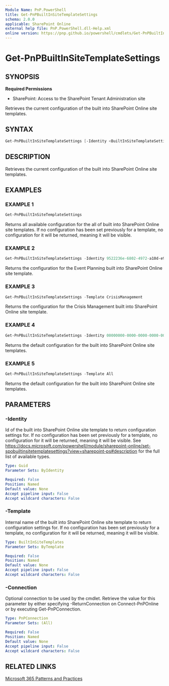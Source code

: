 ```yaml
---
Module Name: PnP.PowerShell
title: Get-PnPBuiltInSiteTemplateSettings
schema: 2.0.0
applicable: SharePoint Online
external help file: PnP.PowerShell.dll-Help.xml
online version: https://pnp.github.io/powershell/cmdlets/Get-PnPBuiltInSiteTemplateSettings.html
---
```

 
# Get-PnPBuiltInSiteTemplateSettings

## SYNOPSIS

**Required Permissions**

* SharePoint: Access to the SharePoint Tenant Administration site

Retrieves the current configuration of the built into SharePoint Online site templates.

## SYNTAX

```powershell
Get-PnPBuiltInSiteTemplateSettings [-Identity <BuiltInSiteTemplateSettingsPipeBind>] [-Template <BuiltInSiteTemplates>] [-Connection <PnPConnection>] [<CommonParameters>]
```

## DESCRIPTION

Retrieves the current configuration of the built into SharePoint Online site templates.

## EXAMPLES

### EXAMPLE 1
```powershell
Get-PnPBuiltInSiteTemplateSettings
```

Returns all available configuration for the all of built into SharePoint Online site templates. If no configuration has been set previously for a template, no configuration for it will be returned, meaning it will be visible.

### EXAMPLE 2
```powershell
Get-PnPBuiltInSiteTemplateSettings -Identity 9522236e-6802-4972-a10d-e98dc74b3344
```

Returns the configuration for the Event Planning built into SharePoint Online site template.

### EXAMPLE 3
```powershell
Get-PnPBuiltInSiteTemplateSettings -Template CrisisManagement
```

Returns the configuration for the Crisis Management built into SharePoint Online site template.

### EXAMPLE 4
```powershell
Get-PnPBuiltInSiteTemplateSettings -Identity 00000000-0000-0000-0000-000000000000
```

Returns the default configuration for the built into SharePoint Online site templates.

### EXAMPLE 5
```powershell
Get-PnPBuiltInSiteTemplateSettings -Template All
```

Returns the default configuration for the built into SharePoint Online site templates.

## PARAMETERS

### -Identity
Id of the built into SharePoint Online site template to return configuration settings for. If no configuration has been set previously for a template, no configuration for it will be returned, meaning it will be visible. See https://docs.microsoft.com/powershell/module/sharepoint-online/set-spobuiltinsitetemplatesettings?view=sharepoint-ps#description for the full list of available types.

```yaml
Type: Guid
Parameter Sets: ByIdentity

Required: False
Position: Named
Default value: None
Accept pipeline input: False
Accept wildcard characters: False
```

### -Template
Internal name of the built into SharePoint Online site template to return configuration settings for. If no configuration has been set previously for a template, no configuration for it will be returned, meaning it will be visible.

```yaml
Type: BuiltInSiteTemplates
Parameter Sets: ByTemplate

Required: False
Position: Named
Default value: None
Accept pipeline input: False
Accept wildcard characters: False
```

### -Connection
Optional connection to be used by the cmdlet. Retrieve the value for this parameter by either specifying -ReturnConnection on Connect-PnPOnline or by executing Get-PnPConnection.

```yaml
Type: PnPConnection
Parameter Sets: (All)

Required: False
Position: Named
Default value: None
Accept pipeline input: False
Accept wildcard characters: False
```

## RELATED LINKS

[Microsoft 365 Patterns and Practices](https://aka.ms/m365pnp)